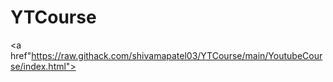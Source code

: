 # YTCourse

<a href"https://raw.githack.com/shivamapatel03/YTCourse/main/YoutubeCourse/index.html">
